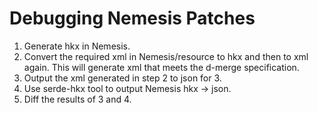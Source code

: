 # Debugging Nemesis Patches

1. Generate hkx in Nemesis.
2. Convert the required xml in Nemesis/resource to hkx and then to xml again.
   This will generate xml that meets the d-merge specification.
3. Output the xml generated in step 2 to json for 3.
4. Use serde-hkx tool to output Nemesis hkx → json.
5. Diff the results of 3 and 4.
